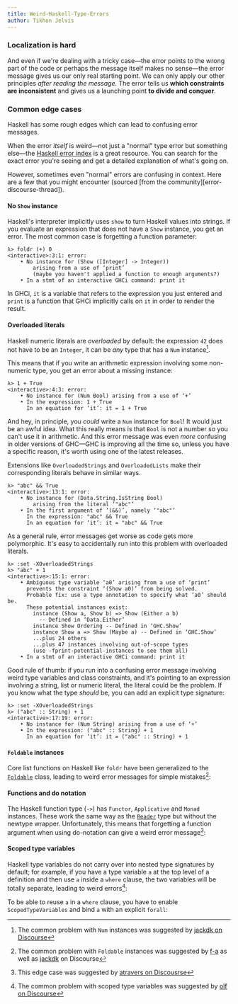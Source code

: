 ```yaml
---
title: Weird-Haskell-Type-Errors
author: Tikhon Jelvis
---
```


### Localization is hard

And even if we're dealing with a tricky case—the error points to the wrong part of the code or perhaps the message itself makes no sense—the error message gives us our only real starting point. We can only apply our other principles *after reading the message*. The error tells us **which constraints are inconsistent** and gives us a launching point **to divide and conquer**.

<!-- TODO: Some sort of example here? Or not.-->

### Common edge cases

Haskell has some rough edges which can lead to confusing error messages.

When the error *itself* is weird—not just a "normal" type error but something else—the [Haskell error index][haskell-error-index] is a great resource. You can search for the exact error you're seeing and get a detailed explanation of what's going on.

[haskell-error-index]: https://errors.haskell.org/

However, sometimes even "normal" errors are confusing in context. Here are a few that you might encounter (sourced [from the community][error-discourse-thread]).

#### No `Show` instance

Haskell's interpreter implicitly uses `show` to turn Haskell values into strings. If you evaluate an expression that does not have a `Show` instance, you get an error. The most common case is forgetting a function parameter:

``` ghci
λ> foldr (+) 0
<interactive>:3:1: error:
    • No instance for (Show ([Integer] -> Integer))
        arising from a use of ‘print’
        (maybe you haven't applied a function to enough arguments?)
    • In a stmt of an interactive GHCi command: print it
```

In GHCi, `it` is a variable that refers to the expression you just entered and `print` is a function that GHCi implicitly calls on `it` in order to render the result.

#### Overloaded literals

Haskell numeric literals are *overloaded* by default: the expression `42` does not have to be an `Integer`, it can be *any* type that has a `Num` instance[^num-instances-discourse].

This means that if you write an arithmetic expression involving some non-numeric type, you get an error about a missing instance:

``` ghci
λ> 1 + True
<interactive>:4:3: error:
    • No instance for (Num Bool) arising from a use of ‘+’
    • In the expression: 1 + True
      In an equation for ‘it’: it = 1 + True
```

And hey, in principle, you *could* write a `Num` instance for `Bool`! It would just be an awful idea. What this really means is that `Bool` is not a number so you can't use it in arithmetic. And this error message was even *more* confusing in older versions of GHC—GHC is improving all the time so, unless you have a specific reason, it's worth using one of the latest releases.

[^num-instances-discourse]: The common problem with `Num` instances was suggested by [jackdk on Discourse](https://discourse.haskell.org/t/examples-of-haskell-type-errors/10468/8)

Extensions like `OverloadedStrings` and `OverloadedLists` make their corresponding literals behave in similar ways.

``` ghci
λ> "abc" && True
<interactive>:13:1: error:
    • No instance for (Data.String.IsString Bool)
        arising from the literal ‘"abc"’
    • In the first argument of ‘(&&)’, namely ‘"abc"’
      In the expression: "abc" && True
      In an equation for ‘it’: it = "abc" && True
```

As a general rule, error messages get worse as code gets more polymorphic. It's easy to accidentally run into this problem with overloaded literals.

``` ghci
λ> :set -XOverloadedStrings
λ> "abc" + 1
<interactive>:15:1: error:
    • Ambiguous type variable ‘a0’ arising from a use of ‘print’
      prevents the constraint ‘(Show a0)’ from being solved.
      Probable fix: use a type annotation to specify what ‘a0’ should be.
      These potential instances exist:
        instance (Show a, Show b) => Show (Either a b)
          -- Defined in ‘Data.Either’
        instance Show Ordering -- Defined in ‘GHC.Show’
        instance Show a => Show (Maybe a) -- Defined in ‘GHC.Show’
        ...plus 24 others
        ...plus 47 instances involving out-of-scope types
        (use -fprint-potential-instances to see them all)
    • In a stmt of an interactive GHCi command: print it
```

Good rule of thumb: if you run into a confusing error message involving weird type variables and class constraints, and it's pointing to an expression involving a string, list or numeric literal, the literal could be the problem. If you know what the type *should* be, you can add an explicit type signature:

``` ghci
λ> :set -XOverloadedStrings
λ> ("abc" :: String) + 1
<interactive>:17:19: error:
    • No instance for (Num String) arising from a use of ‘+’
    • In the expression: ("abc" :: String) + 1
      In an equation for ‘it’: it = ("abc" :: String) + 1
```

#### `Foldable` instances

Core list functions on Haskell like `foldr` have been generalized to the [`Foldable`][haskell-foldable] class, leading to weird error messages for simple mistakes[^foldable-instances-discourse]:

<!-- TODO: foldable example -->

[haskell-foldable]: https://hackage.haskell.org/package/base-4.20.0.1/docs/Data-Foldable.html

[^foldable-instances-discourse]: The common problem with `Foldable` instances was suggested by [f-a](https://discourse.haskell.org/t/examples-of-haskell-type-errors/10468/4) as well as [jackdk](https://discourse.haskell.org/t/examples-of-haskell-type-errors/10468/8) on Discourse

#### Functions and do notation

The Haskell function type (`->`) has `Functor`, `Applicative` and `Monad` instances. These work the same way as the [`Reader`][haskell-reader] type but without the newtype wrapper. Unfortunately, this means that forgetting a function argument when using do-notation can give a weird error message[^reader-instance-discourse]:

[^reader-instance-discourse]: This edge case was suggested by [atravers on Discousrse](https://discourse.haskell.org/t/examples-of-haskell-type-errors/10468/15)

[haskell-reader]: https://hackage.haskell.org/package/mtl-2.3.1/docs/Control-Monad-Reader.html

#### Scoped type variables

Haskell type variables do not carry over into nested type signatures by default; for example, if you have a type variable `a` at the top level of a definition and then use `a` inside a `where` clause, the two variables will be totally separate, leading to weird errors[^scoped-type-variables-discourse]:

[^scoped-type-variables-discourse]: The common problem with scoped type variables was suggested by [olf on Discourse](https://discourse.haskell.org/t/examples-of-haskell-type-errors/10468/18)

<!-- TODO: scoped type variable -->

To be able to reuse `a` in a `where` clause, you have to enable `ScopedTypeVariables` and bind `a` with an explicit `forall`:

<!-- TODO: fixed example -->

